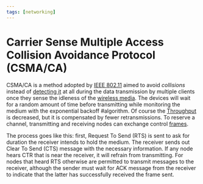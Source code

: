 ```yaml
---
tags: [networking]
---
```


# Carrier Sense Multiple Access Collision Avoidance Protocol (CSMA/CA)

CSMA/CA is a method adopted by [IEEE 802.11](202303292155.md) aimed to avoid
*collisions* instead of [detecting it](202207051755.md) at all during the data
transmission by multiple clients once they sense the idleness of the [wireless media](202302161842.md).
The devices will wait for a random amount of time before transmitting while
monitoring the medium with the exponential backoff #algorithm. Of course the
[Throughput](202304111957.md) is decreased, but it is compensated by fewer
retransmissions. To reserve a channel, transmitting and receiving nodes can
exchange control [frames](202206131651.md).

The process goes like this: first, Request To Send (RTS) is sent to ask for
duration the receiver intends to hold the medium. The receiver sends out Clear
To Send (CTS) message with the necessary information. If any node hears CTR that
is near the receiver, it will refrain from transmitting. For nodes that heard
RTS otherwise are permitted to transmit messages to the receiver, although the
sender must wait for ACK message from the receiver to indicate that the latter
has successfully received the frame sent.
